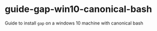 # guide-gap-win10-canonical-bash
Guide to install `gap` on a windows 10 machine with canonical bash
